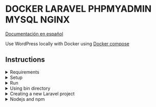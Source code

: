 # DOCKER LARAVEL PHPMYADMIN MYSQL NGINX

[Documentación en español](./README-es.md)

Use WordPress locally with Docker using [Docker compose](https://docs.docker.com/compose/)

## Instructions

<details>
 <summary>Requirements</summary>

+ [Docker](https://www.docker.com/get-started)

</details>

<details>
 <summary>Setup</summary>

 ### Setup Environment variables

#### 1. For Docker and Wordress (Required step)

Copy `.env.example` in the project root to `.env` and edit your preferences.

Example:

```dotenv
MYSQL_ROOT_PASSWORD=root
MYSQL_DATABASE=homestead
MYSQL_USER=homestead
MYSQL_PASSWORD=secret

PHPMYADMIN_PORT=8090
NGINX_PORT= 8092

OS_USER=ubuntuUser # to get your current user, run: whoami
OS_UID=1000
```

### 2. To avoid permissions issues

You should create an empty file in src folder due to if the src folder is empty, docker set the permissions of container.
</details>

<details>
<summary>Run</summary>

# Run docker-compose

```shell
docker-compose up -d
```
## Laravel

🚀 Open [http://localhost:8092](http://localhost:8092) in your browser

## PhpMyAdmin

PhpMyAdmin comes installed as a service in docker-compose.

🚀 Open [http://localhost:8090/](http://localhost:8090/) in your browser

</details>
<details>
<summary>Using bin directory</summary>

# Copy files

1. Copy ./config/bin files  in /usr/local/bin path
2. (In VScode) Go to your workspace settings and add the follow config in json file

```json
    "php.validate.executablePath" :  "/usr/local/bin/phplaravel"
```

3. Check in your root project path running the commands

```shell
phplaravel --version
```
Output:

```shell
Running php on docker test_php_1
PHP 7.4.23 (cli) (built: Sep  3 2021 17:58:14) ( NTS )
Copyright (c) The PHP Group
Zend Engine v3.4.0, Copyright (c) Zend Technologies
```

```shell
composerlaravel --version
```
Output:

```shell
Running composer on docker test_php_1
Composer version 2.1.5 2021-07-23 10:35:47
```

4. Issues

If you can't copy or run the bins

 - Can't copy?:
    - Locate with your terminal nn /usr/local/bin and repeat the instructions below for each bin
    - Run: `sudo nano phplaravel`
    - Copy or write:
        ```shell
        path=$(printf '%s\n' "${PWD##*/}")
        command="docker exec ${path}_php_1 php "$@""
        echo "Running php on docker ${path}_php_1"
        $command
        ```
    - Save
 - Can't run?
    - Run: `sudo chmod 755 phplaravel`
    - Done!

</details>
<details>
<summary>Creating a new Laravel project</summary>

# Using the bin files

## Run the command
```shell
composerlaravel create-project laravel/laravel .
```
## Config the env file to connect with database using the mysql container, for example
```dotenv
DB_CONNECTION=mysql
DB_HOST=mysql
DB_PORT=3306
DB_DATABASE=homestead
DB_USERNAME=homestead
DB_PASSWORD=secret
```

</details>
<details>
<summary>Nodejs and npm</summary>

# Downloading nodejs and npm

Just uncomment the line in config/php/Dockerfile

After that, copy the bins nodelaravel and npmlaravel in /usr/local/bin

And that's all, you can use it run the commands in your root project
</details>